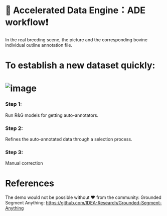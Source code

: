 # 📖 Accelerated Data Engine：ADE workflow❗️
In the real breeding scene, the picture and the corresponding bovine individual outline annotation file.
# To establish a new dataset quickly:
# ![image](https://github.com/wuyiqii/Accelerated-Data-Engine/assets/96756617/86e80576-a2de-44c2-ba9b-de99b63ea541)

### Step 1:
Run R&G models for getting auto-annotators.
### Step 2:
Refines the auto-annotated data through a selection process.
### Step 3:
Manual correction

# References
The demo would not be possible without ❤️ from the community:
Grounded Segment Anything: https://github.com/IDEA-Research/Grounded-Segment-Anything

